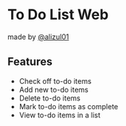 # To Do List Web
made by [@alizul01](https://www.github.com/alizul01)

## Features
- Check off to-do items
- Add new to-do items
- Delete to-do items
- Mark to-do items as complete
- View to-do items in a list